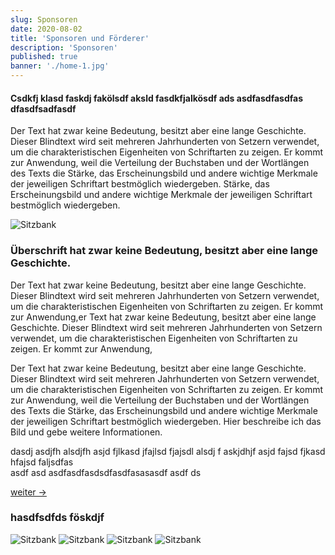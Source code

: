 ```yaml
---
slug: Sponsoren
date: 2020-08-02
title: 'Sponsoren und Förderer'
description: 'Sponsoren'
published: true
banner: './home-1.jpg'
---
```


<article>

<section>


#### Csdkfj klasd faskdj fakölsdf aksld fasdkfjalkösdf ads asdfasdfasdfas dfasdfsadfasdf


Der Text hat zwar keine Bedeutung, besitzt aber eine lange Geschichte. Dieser Blindtext wird seit mehreren Jahrhunderten von Setzern verwendet, um die charakteristischen Eigenheiten von Schriftarten zu zeigen. Er kommt zur Anwendung, weil die Verteilung der Buchstaben und der Wortlängen des Texts die Stärke, das Erscheinungsbild und andere wichtige Merkmale der jeweiligen Schriftart bestmöglich wiedergeben.
Stärke, das Erscheinungsbild und andere wichtige Merkmale der jeweiligen Schriftart bestmöglich wiedergeben.



![Sitzbank](./images/home-2_bingen.png)



### Überschrift  hat zwar keine Bedeutung, besitzt aber eine lange Geschichte.

Der Text hat zwar keine Bedeutung, besitzt aber eine lange Geschichte. Dieser Blindtext wird seit mehreren Jahrhunderten von Setzern verwendet, um die charakteristischen Eigenheiten von Schriftarten zu zeigen. Er kommt zur Anwendung,er Text hat zwar keine Bedeutung, besitzt aber eine lange Geschichte. Dieser Blindtext wird seit mehreren Jahrhunderten von Setzern verwendet, um die charakteristischen Eigenheiten von Schriftarten zu zeigen. Er kommt zur Anwendung,


Der Text hat zwar keine Bedeutung, besitzt aber eine lange Geschichte. Dieser Blindtext wird seit mehreren Jahrhunderten von Setzern verwendet, um die charakteristischen Eigenheiten von Schriftarten zu zeigen. Er kommt zur Anwendung, weil die Verteilung der Buchstaben und der Wortlängen des Texts die Stärke, das Erscheinungsbild und andere wichtige Merkmale der jeweiligen Schriftart bestmöglich wiedergeben.
Hier beschreibe ich das Bild und gebe weitere Informationen.



dasdj asdjfh alsdjfh asjd fjlkasd jfajlsd fjajsdl alsdj f askjdhjf asjd fajsd fjkasd hfajsd faljsdfas   
asdf asd asdfasdfasdsdfasdfasasasdf asdf ds

[weiter ->](/a-aktuelles)


</section>




<section>

### hasdfsdfds föskdjf
![Sitzbank](./images/home-2_bingen.png)
![Sitzbank](./images/home-2_bingen.png)
![Sitzbank](./images/home-2_bingen.png)
![Sitzbank](./images/home-2_bingen.png)
</section>

</article>
